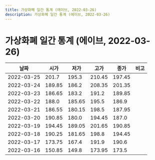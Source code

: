 ```yaml
---
title: 가상화폐 일간 통계 (에이브, 2022-03-26)
description: 가상화폐 일간 통계 (에이브, 2022-03-26)
---
```


가상화폐 일간 통계 (에이브, 2022-03-26)
===

|날짜|시가|저가|고가|종가|비고|
|--|--|--|--|--|--|
|2022-03-25|201.7|195.3|210.45|197.45|    |
|2022-03-24|189.85|186.2|208.35|201.35|    |
|2022-03-23|186.65|183.2|191.2|189.85|    |
|2022-03-22|188.0|185.65|195.5|186.9|    |
|2022-03-21|186.55|180.15|198.5|187.95|    |
|2022-03-20|190.85|180.0|194.45|187.0|    |
|2022-03-19|194.45|189.05|201.65|190.85|    |
|2022-03-18|190.25|181.65|198.8|194.45|    |
|2022-03-17|173.75|167.4|191.9|190.6|    |
|2022-03-16|150.85|149.8|173.95|173.5|    |
